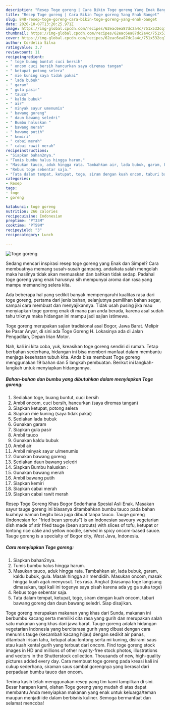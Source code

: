 ```yaml
---
description: "Resep Toge goreng | Cara Bikin Toge goreng Yang Enak Banget"
title: "Resep Toge goreng | Cara Bikin Toge goreng Yang Enak Banget"
slug: 848-resep-toge-goreng-cara-bikin-toge-goreng-yang-enak-banget
date: 2020-10-07T13:20:25.971Z
image: https://img-global.cpcdn.com/recipes/62eac6ea87dc2a4c/751x532cq70/toge-goreng-foto-resep-utama.jpg
thumbnail: https://img-global.cpcdn.com/recipes/62eac6ea87dc2a4c/751x532cq70/toge-goreng-foto-resep-utama.jpg
cover: https://img-global.cpcdn.com/recipes/62eac6ea87dc2a4c/751x532cq70/toge-goreng-foto-resep-utama.jpg
author: Cordelia Silva
ratingvalue: 3.7
reviewcount: 11
recipeingredient:
- " toge buang buntut cuci bersih"
- " oncom cuci bersih hancurkan saya diremas tangan"
- " ketupat potong selera"
- " mie kuning saya tidak pakai"
- " lada bubuk"
- " garam"
- " gula pasir"
- " tauco"
- " kaldu bubuk"
- " air"
- " minyak sayur umenumis"
- " bawang goreng"
- " daun bawang seledri"
- " Bumbu haluskan "
- " bawang merah"
- " bawang putih"
- " kemiri"
- " cabai merah"
- " cabai rawit merah"
recipeinstructions:
- "Siapkan bahan2nya."
- "Tumis bumbu halus hingga harum."
- "Masukan tauco, aduk hingga rata. Tambahkan air, lada bubuk, garam, kaldu bubuk, gula. Masak hingga air mendidih. Masukan oncom, masak hingga kuah agak menyusut. Tes rasa. Angkat (biasanya toge langsung dimasukan, tapi kali ini togenya saya pisah karena ada yg ga suka toge)"
- "Rebus toge sebentar saja."
- "Tata dalam tempat, ketupat, toge, siram dengan kuah oncom, taburi bawang goreng dan daun bawang seledri. Siap disajikan."
categories:
- Resep
tags:
- toge
- goreng

katakunci: toge goreng 
nutrition: 266 calories
recipecuisine: Indonesian
preptime: "PT33M"
cooktime: "PT59M"
recipeyield: "3"
recipecategory: Lunch

---
```



![Toge goreng](https://img-global.cpcdn.com/recipes/62eac6ea87dc2a4c/751x532cq70/toge-goreng-foto-resep-utama.jpg)

Sedang mencari inspirasi resep toge goreng yang Enak dan Simpel? Cara membuatnya memang susah-susah gampang. andaikata salah mengolah maka hasilnya tidak akan memuaskan dan bahkan tidak sedap. Padahal toge goreng yang enak harusnya sih mempunyai aroma dan rasa yang mampu memancing selera kita.

Ada beberapa hal yang sedikit banyak mempengaruhi kualitas rasa dari toge goreng, pertama dari jenis bahan, selanjutnya pemilihan bahan segar, sampai cara membuat dan menyajikannya. Tidak usah pusing jika mau menyiapkan toge goreng enak di mana pun anda berada, karena asal sudah tahu triknya maka hidangan ini mampu jadi sajian istimewa.

Toge goreng merupakan sajian tradisional asal Bogor, Jawa Barat. Melipir ke Pasar Anyar, di sini ada Toge Goreng H. Lokasinya ada di Jalan Pengadilan, Depan Irian Motor.


Nah, kali ini kita coba, yuk, kreasikan toge goreng sendiri di rumah. Tetap berbahan sederhana, hidangan ini bisa memberi manfaat dalam membantu menjaga kesehatan tubuh kita. Anda bisa membuat Toge goreng menggunakan 19 bahan dan 5 langkah pembuatan. Berikut ini langkah-langkah untuk menyiapkan hidangannya.

<!--inarticleads1-->

##### Bahan-bahan dan bumbu yang dibutuhkan dalam menyiapkan Toge goreng:

1. Sediakan  toge, buang buntut, cuci bersih
1. Ambil  oncom, cuci bersih, hancurkan (saya diremas tangan)
1. Siapkan  ketupat, potong selera
1. Siapkan  mie kuning (saya tidak pakai)
1. Sediakan  lada bubuk
1. Gunakan  garam
1. Siapkan  gula pasir
1. Ambil  tauco
1. Gunakan  kaldu bubuk
1. Ambil  air
1. Ambil  minyak sayur u/menumis
1. Gunakan  bawang goreng
1. Sediakan  daun bawang seledri
1. Siapkan  Bumbu haluskan :
1. Gunakan  bawang merah
1. Ambil  bawang putih
1. Siapkan  kemiri
1. Siapkan  cabai merah
1. Siapkan  cabai rawit merah


Resep Toge Goreng Khas Bogor Sederhana Spesial Asli Enak. Masakan sayur tauge goreng ini biasanya ditambahkan bumbu tauco pada bahan kuahnya namun begitu bisa juga dibuat tanpa tauco. Tauge goreng (Indonesian for &#34;fried bean sprouts&#34;) is an Indonesian savoury vegetarian dish made of stir fried tauge (bean sprouts) with slices of tofu, ketupat or lontong rice cake and yellow noodle, served in spicy oncom-based sauce. Tauge goreng is a specialty of Bogor city, West Java, Indonesia. 

<!--inarticleads2-->

##### Cara menyiapkan Toge goreng:

1. Siapkan bahan2nya.
1. Tumis bumbu halus hingga harum.
1. Masukan tauco, aduk hingga rata. Tambahkan air, lada bubuk, garam, kaldu bubuk, gula. Masak hingga air mendidih. Masukan oncom, masak hingga kuah agak menyusut. Tes rasa. Angkat (biasanya toge langsung dimasukan, tapi kali ini togenya saya pisah karena ada yg ga suka toge)
1. Rebus toge sebentar saja.
1. Tata dalam tempat, ketupat, toge, siram dengan kuah oncom, taburi bawang goreng dan daun bawang seledri. Siap disajikan.


Toge goreng merupakan makanan yang khas dari Sunda, makanan ini berbumbu kacang serta memiliki cita rasa yang gurih dan merupakan salah satu makanan yang khas dari jawa barat. Tauge goreng adalah hidangan vegetarian Indonesia yang bercitarasa gurih yang dibuat dengan cara menumis tauge (kecambah kacang hijau) dengan sedikit air panas, ditambah irisan tahu, ketupat atau lontong serta mi kuning, disirami saus atau kuah kental gurih yang terbuat dari oncom. Find toge goreng stock images in HD and millions of other royalty-free stock photos, illustrations and vectors in the Shutterstock collection. Thousands of new, high-quality pictures added every day. Cara membuat toge goreng pada kreasi kali ini cukup sederhana, siraman saus sambal gorengnya yang berasal dari perpaduan bumbu tauco dan oncom. 

Terima kasih telah menggunakan resep yang tim kami tampilkan di sini. Besar harapan kami, olahan Toge goreng yang mudah di atas dapat membantu Anda menyiapkan makanan yang enak untuk keluarga/teman maupun menjadi ide dalam berbisnis kuliner. Semoga bermanfaat dan selamat mencoba!
